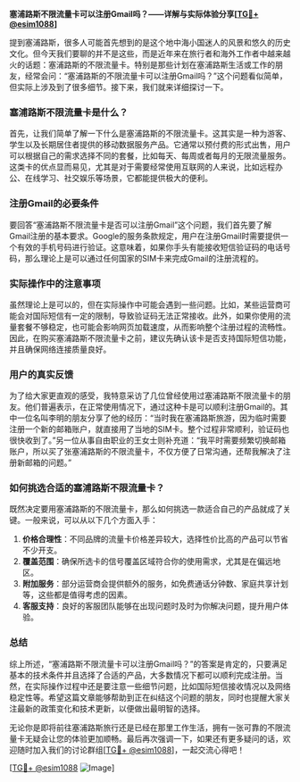 **塞浦路斯不限流量卡可以注册Gmail吗？——详解与实际体验分享[[TG💪+ @esim1088](https://t.me/s/esim1088)]**

提到塞浦路斯，很多人可能首先想到的是这个地中海小国迷人的风景和悠久的历史文化。但今天我们要聊的并不是这些，而是近年来在旅行者和海外工作者中越来越火的话题：塞浦路斯的不限流量卡。特别是那些计划在塞浦路斯生活或工作的朋友，经常会问：“塞浦路斯的不限流量卡可以注册Gmail吗？”这个问题看似简单，但实际上涉及到了很多细节。接下来，我们就来详细探讨一下。

### 塞浦路斯不限流量卡是什么？

首先，让我们简单了解一下什么是塞浦路斯的不限流量卡。这其实是一种为游客、学生以及长期居住者提供的移动数据服务产品。它通常以预付费的形式出售，用户可以根据自己的需求选择不同的套餐，比如每天、每周或者每月的无限流量服务。这类卡的优点显而易见，尤其是对于需要经常使用互联网的人来说，比如远程办公、在线学习、社交娱乐等场景，它都能提供极大的便利。

### 注册Gmail的必要条件

要回答“塞浦路斯不限流量卡是否可以注册Gmail”这个问题，我们首先要了解Gmail注册的基本要求。Google的服务条款规定，用户在注册Gmail时需要提供一个有效的手机号码进行验证。这意味着，如果你手头有能接收短信验证码的电话号码，那么理论上是可以通过任何国家的SIM卡来完成Gmail的注册流程的。

### 实际操作中的注意事项

虽然理论上是可以的，但在实际操作中可能会遇到一些问题。比如，某些运营商可能会对国际短信有一定的限制，导致验证码无法正常接收。此外，如果你使用的流量套餐不够稳定，也可能会影响网页加载速度，从而影响整个注册过程的流畅性。因此，在购买塞浦路斯不限流量卡之前，建议先确认该卡是否支持国际短信功能，并且确保网络连接质量良好。

### 用户的真实反馈

为了给大家更直观的感受，我特意采访了几位曾经使用过塞浦路斯不限流量卡的朋友。他们普遍表示，在正常使用情况下，通过这种卡是可以顺利注册Gmail的。其中一位名叫李明的朋友分享了他的经历：“当时我在塞浦路斯旅游，因为临时需要注册一个新的邮箱账户，就直接用了当地的SIM卡。整个过程非常顺利，验证码也很快收到了。”另一位从事自由职业的王女士则补充道：“我平时需要频繁切换邮箱账户，所以买了张塞浦路斯的不限流量卡，不仅方便了日常沟通，还帮我解决了注册新邮箱的问题。”

### 如何挑选合适的塞浦路斯不限流量卡？

既然决定要用塞浦路斯的不限流量卡，那么如何挑选一款适合自己的产品就成了关键。一般来说，可以从以下几个方面入手：

1. **价格合理性**：不同品牌的流量卡价格差异较大，选择性价比高的产品可以节省不少开支。
2. **覆盖范围**：确保所选卡的信号覆盖区域符合你的使用需求，尤其是在偏远地区。
3. **附加服务**：部分运营商会提供额外的服务，如免费通话分钟数、家庭共享计划等，这些都是值得考虑的因素。
4. **客服支持**：良好的客服团队能够在出现问题时及时为你解决问题，提升用户体验。

### 总结

综上所述，“塞浦路斯不限流量卡可以注册Gmail吗？”的答案是肯定的，只要满足基本的技术条件并且选择了合适的产品，大多数情况下都可以顺利完成注册。当然，在实际操作过程中还是要注意一些细节问题，比如国际短信接收情况以及网络稳定性等。希望这篇文章能够帮助到正在纠结这个问题的朋友，同时也提醒大家关注最新的政策变化和技术更新，以便做出最明智的选择。

无论你是即将前往塞浦路斯旅行还是已经在那里工作生活，拥有一张可靠的不限流量卡无疑会让您的体验更加顺畅。最后再次强调一下，如果还有更多疑问的话，欢迎随时加入我们的讨论群组[[TG💪+ @esim1088](https://t.me/s/esim1088)]，一起交流心得吧！

[[TG💪+ @esim1088](https://t.me/s/esim1088) ![Image](https://i.postimg.cc/4NQfJmqS/Snipaste-2025-05-13-00-14-12.png)]